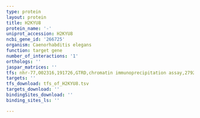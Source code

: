 ```yaml
---
type: protein
layout: protein
title: H2KYU8
protein_name: '-'
uniprot_accession: H2KYU8
ncbi_gene_id: '266725'
organism: Caenorhabditis elegans
function: target gene
number_of_interactions: '1'
orthologs: ''
jaspar_matrices: ''
tfs: nhr-77,O02316,191726,GTRD,chromatin immunoprecipitation assay,27924024%5Buid%5D,No
targets: ''
tfs_download: tfs_of_H2KYU8.tsv
targets_download: ''
bindingSites_download: ''
binding_sites_ls: ''

---
```

